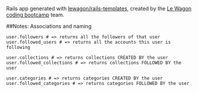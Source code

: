 Rails app generated with [lewagon/rails-templates](https://github.com/lewagon/rails-templates), created by the [Le Wagon coding bootcamp](https://www.lewagon.com) team.


##Notes: Associations and naming

```user.followers # => returns all the followers of that user```
```user.followed_users # => returns all the accounts this user is following```

```user.collections # => returns collections CREATED BY the user```
```user.followed_collections # => returns collections FOLLOWED BY the user```

```user.categories # => returns categories CREATED BY the user```
```user.followed_categories # => returns categories FOLLOWED BY the user```
